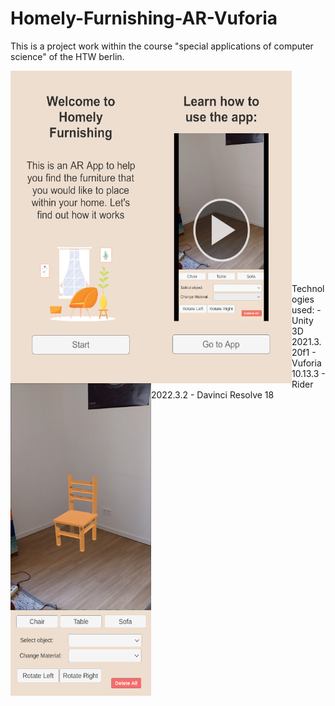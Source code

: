 # Homely-Furnishing-AR-Vuforia
 
This is a project work within the course "special applications of computer science" of the HTW berlin.

<div>
<img src="Assets/Media/screenshots/introscene.png" align="left" height="500" width="225" >
<img src="Assets/Media/screenshots/tutorialscene.png" align="left" height="500" width="225" >
<img src="Assets/Media/screenshots/mainscene.png" align="left" height="500" width="225" >
</div>
</br></br></br></br></br></br></br></br></br></br></br></br></br></br></br></br></br></br></br></br>

<div>
Technologies used:
- Unity 3D 2021.3.20f1
- Vuforia 10.13.3  
- Rider 2022.3.2
- Davinci Resolve 18
</div>

